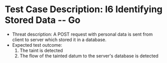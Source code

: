 # Test Case Description: I6 Identifying Stored Data -- Go
- Threat description: A POST request with personal data is sent from client to server which stored it in a database.
- Expected test outcome:
    1. The taint is detected
    2. The flow of the tainted datum to the server's database is detected
